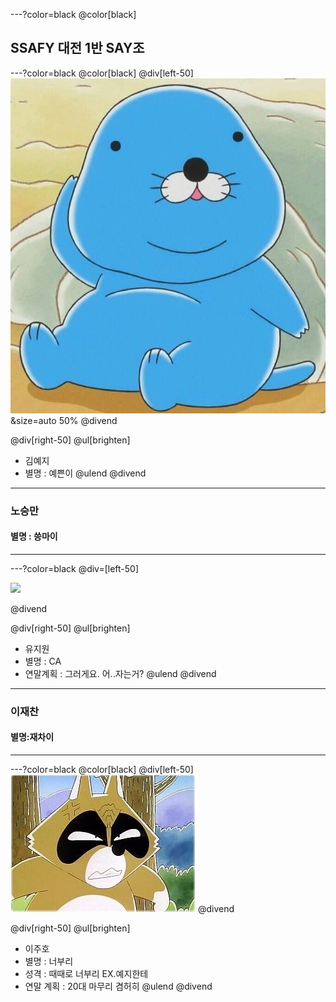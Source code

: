 ---?color=black
@color[black]
## SSAFY 대전 1반 SAY조
---?color=black
@color[black]
@div[left-50] 
![bonobono](./img/bonobono.jpg)&size=auto 50%
@divend

@div[right-50]
@ul[brighten]
* 김예지
* 별명 : 예쁜이
@ulend 
@divend
---
### 노승만

#### 별명 : 씅마이

---
---?color=black
@div=[left-50]

<img src="https://scontent-icn1-1.cdninstagram.com/vp/58c187564471577c3714a6ec7da2f7b7/5CB57364/t51.2885-15/e35/34187406_959085930941025_8015615026922520576_n.jpg?_nc_ht=scontent-icn1-1.cdninstagram.com" width="200">

@divend

@div[right-50]
@ul[brighten]
* 유지원
* 별명 : CA
* 연말계획 : 그러게요. 어..자는거?
@ulend
@divend
---

### 이재찬

#### 별명:재차이

---
---?color=black
@color[black]
@div[left-50] 
![bonobono](./img/i1351720937.jpg)
@divend

@div[right-50]
@ul[brighten]
 * 이주호
 * 별명 : 너부리
 * 성격 : 때때로 너부리 EX.예지한테
 * 연말 계획 : 20대 마무리 겸허히 
@ulend 
@divend


